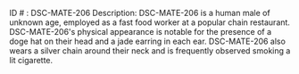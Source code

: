 ID # : DSC-MATE-206
Description: DSC-MATE-206 is a human male of unknown age, employed as a fast food worker at a popular chain restaurant. DSC-MATE-206's physical appearance is notable for the presence of a doge hat on their head and a jade earring in each ear. DSC-MATE-206 also wears a silver chain around their neck and is frequently observed smoking a lit cigarette.
